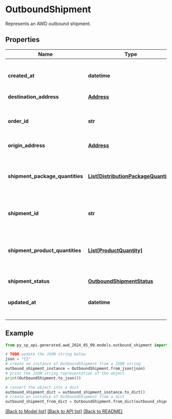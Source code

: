 # OutboundShipment

Represents an AWD outbound shipment.

## Properties

Name | Type | Description | Notes
------------ | ------------- | ------------- | -------------
**created_at** | **datetime** | Timestamp when the shipment was created. | [optional] 
**destination_address** | [**Address**](Address.md) |  | 
**order_id** | **str** | Outbound order ID this outbound shipment belongs to. | 
**origin_address** | [**Address**](Address.md) |  | 
**shipment_package_quantities** | [**List[DistributionPackageQuantity]**](DistributionPackageQuantity.md) | Specific distribution packages that are included in the context of this shipment. | [optional] 
**shipment_id** | **str** | Unique shipment ID. | 
**shipment_product_quantities** | [**List[ProductQuantity]**](ProductQuantity.md) | Specific product units that are included in the context of this shipment. | [optional] 
**shipment_status** | [**OutboundShipmentStatus**](OutboundShipmentStatus.md) |  | 
**updated_at** | **datetime** | Timestamp when the shipment was updated. | [optional] 

## Example

```python
from py_sp_api.generated.awd_2024_05_09.models.outbound_shipment import OutboundShipment

# TODO update the JSON string below
json = "{}"
# create an instance of OutboundShipment from a JSON string
outbound_shipment_instance = OutboundShipment.from_json(json)
# print the JSON string representation of the object
print(OutboundShipment.to_json())

# convert the object into a dict
outbound_shipment_dict = outbound_shipment_instance.to_dict()
# create an instance of OutboundShipment from a dict
outbound_shipment_from_dict = OutboundShipment.from_dict(outbound_shipment_dict)
```
[[Back to Model list]](../README.md#documentation-for-models) [[Back to API list]](../README.md#documentation-for-api-endpoints) [[Back to README]](../README.md)


